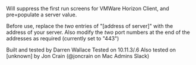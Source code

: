 Will suppress the first run screens for VMWare Horizon Client, and pre=populate a server value.

Before use, replace the *two* entries of "[address of server]" with the address of your server.
Also modify the *two* port numbers at the end of the addresses as required (currently set to "443")

Built and tested by Darren Wallace
Tested on 10.11.3/.6
Also tested on [unknown] by Jon Crain (@joncrain on Mac Admins Slack)


